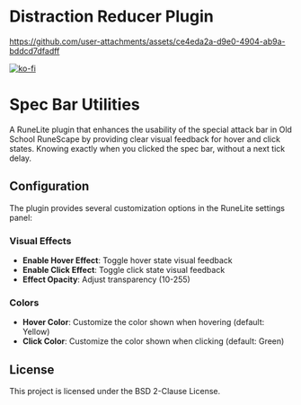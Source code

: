 # Distraction Reducer Plugin


https://github.com/user-attachments/assets/ce4eda2a-d9e0-4904-ab9a-bddcd7dfadff


[![ko-fi](https://ko-fi.com/img/githubbutton_sm.svg)](https://ko-fi.com/car_role)

# Spec Bar Utilities

A RuneLite plugin that enhances the usability of the special attack bar in Old School RuneScape by providing clear visual feedback for hover and click states. Knowing exactly when you clicked the spec bar, without a next tick delay.


## Configuration

The plugin provides several customization options in the RuneLite settings panel:

### Visual Effects
- **Enable Hover Effect**: Toggle hover state visual feedback
- **Enable Click Effect**: Toggle click state visual feedback
- **Effect Opacity**: Adjust transparency (10-255)

### Colors
- **Hover Color**: Customize the color shown when hovering (default: Yellow)
- **Click Color**: Customize the color shown when clicking (default: Green)

## License

This project is licensed under the BSD 2-Clause License.
